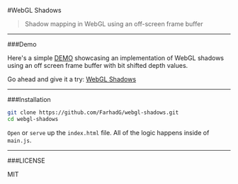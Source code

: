 #WebGL Shadows
> Shadow mapping in WebGL using an off-screen frame buffer

---

###Demo

Here's a simple <a href="http://farhadg.github.io/webgl-shadows/" target="_blank">DEMO</a> showcasing an implementation of WebGL shadows using an off screen frame buffer with bit shifted depth values.

Go ahead and give it a try: <a href="http://farhadg.github.io/webgl-shadows/" target="_blank">WebGL Shadows</a>

---

###Installation

```bash
git clone https://github.com/FarhadG/webgl-shadows.git
cd webgl-shadows
```
`Open` or `serve` up the `index.html` file. All of the logic happens inside of `main.js`.

---

###LICENSE

MIT

